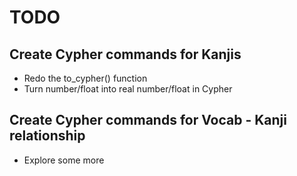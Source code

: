 # TODO

## Create Cypher commands for Kanjis
- Redo the to_cypher() function
- Turn number/float into real number/float in Cypher

## Create Cypher commands for Vocab - Kanji relationship
- Explore some more
